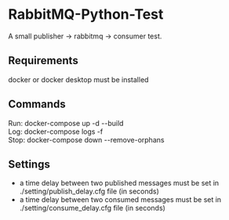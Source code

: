 ﻿# RabbitMQ-Python-Test

A small publisher -> rabbitmq -> consumer test.  

## Requirements

docker or docker desktop must be installed

## Commands

Run:  docker-compose up -d --build  
Log:  docker-compose logs -f  
Stop: docker-compose down --remove-orphans  

## Settings

- a time delay between two published messages must be set in ./setting/publish_delay.cfg file (in seconds)  
- a time delay between two consumed messages must be set in ./setting/consume_delay.cfg file (in seconds)  
